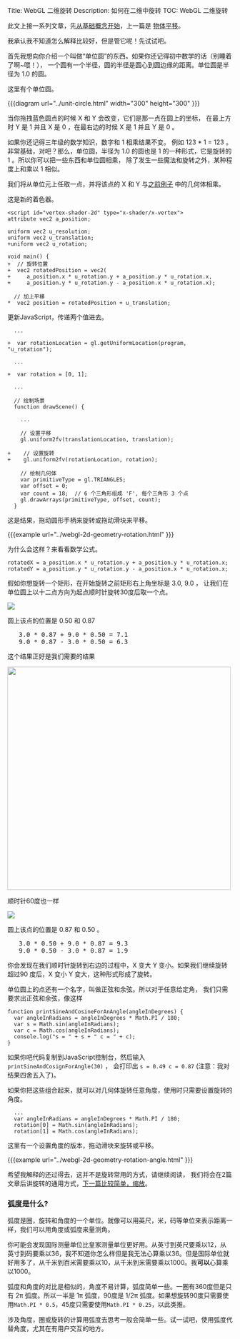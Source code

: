 Title: WebGL 二维旋转
Description: 如何在二维中旋转
TOC: WebGL 二维旋转


此文上接一系列文章，先[从基础概念开始](webgl-fundamentals.html)，上一篇是
[物体平移](webgl-2d-translation.html)。

我承认我不知道怎么解释比较好，但是管它呢！先试试吧。

首先我想向你介绍一个叫做“单位圆”的东西。如果你还记得初中数学的话（别睡着了啊~喂！），
一个圆有一个半径，圆的半径是圆心到圆边缘的距离。单位圆是半径为 1.0 的圆。

这里有个单位圆。

{{{diagram url="../unit-circle.html" width="300" height="300" }}}

当你拖拽蓝色圆点的时候 X 和 Y 会改变，它们是那一点在圆上的坐标，
在最上方时 Y 是 1 并且 X 是 0 ，在最右边的时候 X 是 1 并且 Y 是 0 。

如果你还记得三年级的数学知识，数字和 1 相乘结果不变。
例如 123 * 1 = 123 。非常基础，对吧？那么，单位圆，半径为 1.0 
的圆也是 1 的一种形式，它是旋转的 1 。所以你可以把一些东西和单位圆相乘，
除了发生一些魔法和旋转之外，某种程度上和乘以 1 相似。

我们将从单位元上任取一点，并将该点的 X 和 Y 与[之前例子](webgl-2d-translation.html)
中的几何体相乘。

这是新的着色器。

    <script id="vertex-shader-2d" type="x-shader/x-vertex">
    attribute vec2 a_position;

    uniform vec2 u_resolution;
    uniform vec2 u_translation;
    +uniform vec2 u_rotation;

    void main() {
    +  // 旋转位置
    +  vec2 rotatedPosition = vec2(
    +     a_position.x * u_rotation.y + a_position.y * u_rotation.x,
    +     a_position.y * u_rotation.y - a_position.x * u_rotation.x);

      // 加上平移
    *  vec2 position = rotatedPosition + u_translation;

更新JavaScript，传递两个值进去。

      ...

    +  var rotationLocation = gl.getUniformLocation(program, "u_rotation");

      ...

    +  var rotation = [0, 1];

      ...

      // 绘制场景
      function drawScene() {

        ...

        // 设置平移
        gl.uniform2fv(translationLocation, translation);

    +    // 设置旋转
    +    gl.uniform2fv(rotationLocation, rotation);

        // 绘制几何体
        var primitiveType = gl.TRIANGLES;
        var offset = 0;
        var count = 18;  // 6 个三角形组成 'F', 每个三角形 3 个点
        gl.drawArrays(primitiveType, offset, count);
      }

这是结果，拖动圆形手柄来旋转或拖动滑块来平移。

{{{example url="../webgl-2d-geometry-rotation.html" }}}

为什么会这样？来看看数学公式。

    rotatedX = a_position.x * u_rotation.y + a_position.y * u_rotation.x;
    rotatedY = a_position.y * u_rotation.y - a_position.x * u_rotation.x;

假如你想旋转一个矩形，在开始旋转之前矩形右上角坐标是 3.0, 9.0 ，
让我们在单位圆上以十二点方向为起点顺时针旋转30度后取一个点。

<img src="../resources/rotate-30.png" class="webgl_center" />

圆上该点的位置是 0.50 和 0.87

<pre class="webgl_center">
   3.0 * 0.87 + 9.0 * 0.50 = 7.1
   9.0 * 0.87 - 3.0 * 0.50 = 6.3
</pre>

这个结果正好是我们需要的结果

<img src="../resources/rotation-drawing.svg" width="500" class="webgl_center"/>

顺时针60度也一样

<img src="../resources/rotate-60.png" class="webgl_center" />

圆上该点的位置是 0.87 和 0.50 。

<pre class="webgl_center">
   3.0 * 0.50 + 9.0 * 0.87 = 9.3
   9.0 * 0.50 - 3.0 * 0.87 = 1.9
</pre>

你会发现在我们顺时针旋转到右边的过程中，X 变大 Y 变小。如果我们继续旋转超过90
度后，X 变小 Y 变大，这种形式形成了旋转。

单位圆上的点还有一个名字，叫做正弦和余弦。所以对于任意给定角，
我们只需要求出正弦和余弦，像这样

    function printSineAndCosineForAnAngle(angleInDegrees) {
      var angleInRadians = angleInDegrees * Math.PI / 180;
      var s = Math.sin(angleInRadians);
      var c = Math.cos(angleInRadians);
      console.log("s = " + s + " c = " + c);
    }

如果你吧代码复制到JavaScript控制台，然后输入 `printSineAndCosignForAngle(30)` ，
会打印出 `s = 0.49 c = 0.87` (注意：我对结果四舍五入了)。

如果你把这些组合起来，就可以对几何体旋转任意角度，使用时只需要设置旋转的角度。

      ...
      var angleInRadians = angleInDegrees * Math.PI / 180;
      rotation[0] = Math.sin(angleInRadians);
      rotation[1] = Math.cos(angleInRadians);

这里有一个设置角度的版本，拖动滑块来旋转或平移。

{{{example url="../webgl-2d-geometry-rotation-angle.html" }}}

希望我解释的还过得去，这并不是旋转常用的方式，请继续阅读，
我们将会在2篇文章后讲旋转的通用方式，[下一篇比较简单，缩放](webgl-2d-scale.html)。

<div class="webgl_bottombar"><h3>弧度是什么?</h3>
<p>
弧度是圈，旋转和角度的一个单位。就像可以用英尺，米，码等单位来表示距离一样，我们可以用角度或弧度来量测角。
</p>
<p>
你可能会发现国际测量单位比皇家测量单位更好用。从英寸到英尺要乘以12，从英寸到码要乘以36，我不知道你怎么样但是我无法心算乘以36。但是国际单位就好用多了，从千米到百米需要乘以10，从千米到米需要乘以1000。我<strong>可以</strong>心算乘以1000。
</p>
<p>
弧度和角度的对比是相似的，角度不易计算，弧度简单一些。一圈有360度但是只有 2π 弧度。所以一半是 1π 弧度，90度是 1/2π 弧度。如果想旋转90度只需要使用<code>Math.PI * 0.5</code>，45度只需要使用<code>Math.PI * 0.25</code>，以此类推。
</p>
<p>
涉及角度，圈或旋转的计算用弧度去思考一般会简单一些。试一试吧，使用弧度代替角度，尤其在有用户交互的地方。
</p>
</div>


